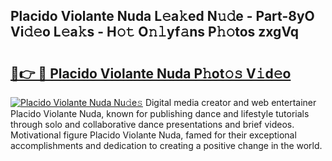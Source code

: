 ## Placido Violante Nuda L𝚎a𝚔ed N𝚞𝚍e - Part-8yO Vi𝚍𝚎o L𝚎a𝚔s - H𝚘𝚝 O𝚗𝚕yf𝚊ns P𝚑𝚘tos zxgVq

# <h2><a href="http://kfcz6l.oniu.top/?m=Placido+Violante+Nuda">🔗👉 🔴 Placido Violante Nuda P𝚑ot𝚘𝚜 V𝚒d𝚎o</a></h2>

[![Placido Violante Nuda Nu𝚍e𝚜](https://i.imgur.com/0qMVB7G.gif)](http://kfcz6l.oniu.top/?m=Placido+Violante+Nuda)
Digital media creator and web entertainer Placido Violante Nuda, known for publishing dance and lifestyle tutorials through solo and collaborative dance presentations and brief videos. Motivational figure Placido Violante Nuda, famed for their exceptional accomplishments and dedication to creating a positive change in the world.  
